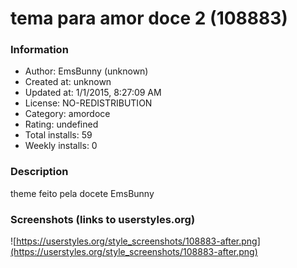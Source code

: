 # tema para amor doce 2 (108883)

### Information
- Author: EmsBunny (unknown)
- Created at: unknown
- Updated at: 1/1/2015, 8:27:09 AM
- License: NO-REDISTRIBUTION
- Category: amordoce
- Rating: undefined
- Total installs: 59
- Weekly installs: 0


### Description
theme feito pela docete EmsBunny


### Screenshots (links to userstyles.org)
![https://userstyles.org/style_screenshots/108883-after.png](https://userstyles.org/style_screenshots/108883-after.png)


